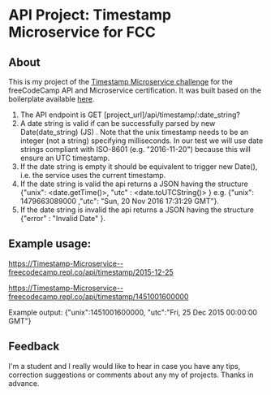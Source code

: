 # API Project: Timestamp Microservice for FCC

## About
This is my project of the [Timestamp Microservice challenge](https://www.freecodecamp.org/learn/apis-and-microservices/apis-and-microservices-projects/timestamp-microservice) for the freeCodeCamp API and Microservice certification. It was built based on the boilerplate available [here](https://github.com/freeCodeCamp/boilerplate-project-timestamp/).

1. The API endpoint is GET [project_url]/api/timestamp/:date_string?
2. A date string is valid if can be successfully parsed by new Date(date_string) (JS) . Note that the unix timestamp needs to be an integer (not a string) specifying milliseconds. In our test we will use date strings compliant with ISO-8601 (e.g. "2016-11-20") because this will ensure an UTC timestamp.
3. If the date string is empty it should be equivalent to trigger new Date(), i.e. the service uses the current timestamp.
4. If the date string is valid the api returns a JSON having the structure {"unix": <date.getTime()>, "utc" : <date.toUTCString()> } e.g. {"unix": 1479663089000 ,"utc": "Sun, 20 Nov 2016 17:31:29 GMT"}.
5. If the date string is invalid the api returns a JSON having the structure {"error" : "Invalid Date" }.

## Example usage:
https://Timestamp-Microservice--freecodecamp.repl.co/api/timestamp/2015-12-25 

https://Timestamp-Microservice--freecodecamp.repl.co/api/timestamp/1451001600000

Example output:
{"unix":1451001600000, "utc":"Fri, 25 Dec 2015 00:00:00 GMT"}

## Feedback
I'm a student and I really would like to hear in case you have any tips, correction suggestions or comments about any my of projects. Thanks in advance.

